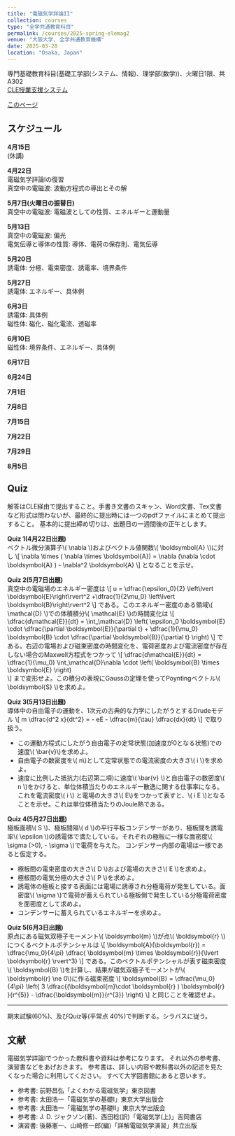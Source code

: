 ```yaml
---
title: "電磁気学詳論II"
collection: courses
type: "全学共通教育科目"
permalink: /courses/2025-spring-elemag2
venue: "大阪大学, 全学共通教育機構"
date: 2025-03-28
location: "Osaka, Japan"
---
```


専門基礎教育科目(基礎工学部(システム、情報)、理学部(数学))、火曜日1限、共A302  
[CLE授業支援システム](https://www.cle.osaka-u.ac.jp/ultra/courses/_215612_1/outline)

[このページ](https://stsykw.github.io/courses/2025-spring-elemag2)



スケジュール
----------
**4月15日**  
(休講)

**4月22日**  
電磁気学詳論Iの復習  
真空中の電磁波: 波動方程式の導出とその解  

**5月7日(火曜日の振替日)**  
真空中の電磁波: 電磁波としての性質、エネルギーと運動量  

**5月13日**  
真空中の電磁波: 偏光  
電気伝導と導体の性質: 導体、電荷の保存則、電気伝導  

**5月20日**  
誘電体: 分極、電束密度、誘電率、境界条件  

**5月27日**  
誘電体: エネルギー、具体例  

**6月3日**  
誘電体: 具体例  
磁性体: 磁化、磁化電流、透磁率  

**6月10日**  
磁性体: 境界条件、エネルギー、具体例  

**6月17日**  

**6月24日**  

**7月1日**  

**7月8日**  

**7月15日**  

**7月22日**  

**7月29日**  

**8月5日**  

<!--
**4月23日**  
真空中の電磁波: 電磁波としての性質、エネルギーと運動量  

**4月30日**  
真空中の電磁波: 偏光  
電気伝導と導体の性質: 導体、電荷の保存則、電気伝導  

**5月7日**  
電気伝導と導体の性質: ジュール熱、ホール効果  
誘電体: 分極、電束密度、誘電率  

**5月14日**  
誘電体: 、エネルギー、具体例  

**5月21日**  
磁性体: 磁化、磁化電流、透磁率、境界条件  

**5月28日**  
磁性体: エネルギー、具体例  

**6月4日**  
磁性体: 強磁性体  
超伝導体と磁場: 超伝導  

**6月11日**  
(月曜日の振替日により休講)  

**6月18日**  
超伝導体と磁場: 完全反磁性、ロンドン方程式  
物質中の電磁波: 物質中のマクスウェル方程式、屈折率  


**6月25日**  
物質中の電磁波: 反射、屈折、内部全反射、エバネッセント光、反射波の位相  

**7月2日**  
物質中の電磁波: 導体と電磁波  
回路: 起電力、定常電流回路の基礎方程式、キルヒホッフの法則  

**7月9日**  
回路: 準定常回路、LC回路、RC回路、RLC回路  

**7月16日**  
回路: RLC回路、交流回路、実効値、複素数を使った表現  

**7月23日**  
回路: 合成インピーダンス、共鳴、フィルター回路  

**7月30日**  
回路: 同軸ケーブルの等価回路  
講義全体のまとめ  

**8月6日**  
期末試験  

-->

Quiz
----

解答はCLE経由で提出すること。手書き文書のスキャン、Word文書、Tex文書など形式は問わないが、最終的に提出時には一つのpdfファイルにまとめて提出すること。
基本的に提出締め切りは、出題日の一週間後の正午とします。

**Quiz 1(4月22日出題)**  
ベクトル微分演算子\\( \nabla \\)およびベクトル値関数\\( \boldsymbol{A} \\)に対し
\\[
  \nabla \times ( \nabla \times \boldsymbol{A}) = \nabla (\nabla \cdot \boldsymbol{A} ) - \nabla^2 \boldsymbol{A}
\\]
となることを示せ。

**Quiz 2(5月7日出題)**  
真空中の電磁場のエネルギー密度は
\\[
  u = \dfrac{\epsilon_0}{2} \left\lvert \boldsymbol{E}\right\rvert^2
  +\dfrac{1}{2\mu_0} \left\lvert \boldsymbol{B}\right\rvert^2
\\]
である。このエネルギー密度のある領域\\( \mathcal{D} \\)での体積積分\\( \mathcal{E} \\)の時間変化は
\\[
  \dfrac{d\mathcal{E}}{dt} = \int_\mathcal{D} \left(
    \epsilon_0 \boldsymbol{E} \cdot \dfrac{\partial \boldsymbol{E}}{\partial t} 
    + \dfrac{1}{\mu_0} \boldsymbol{B} \cdot \dfrac{\partial \boldsymbol{B}}{\partial t} 
  \right)
\\]
である。右辺の電場および磁束密度の時間変化を、電荷密度および電流密度が存在しない場合のMaxwell方程式をつかって
\\[
    \dfrac{d\mathcal{E}}{dt} = \dfrac{1}{\mu_0} \int_\mathcal{D}\nabla \cdot \left(
     \boldsymbol{B} \times \boldsymbol{E} 
  \right)  
\\]
まで変形せよ。この積分の表現にGaussの定理を使ってPoyntingベクトル\\( \boldsymbol{S} \\)を求めよ。

**Quiz 3(5月13日出題)**  
導体中の自由電子の運動を、1次元の古典的な力学にしたがうとするDrudeモデル
\\[
  m \dfrac{d^2 x}{dt^2} = - eE - \dfrac{m}{\tau} \dfrac{dx}{dt}
\\]
で取り扱う。
* この運動方程式にしたがう自由電子の定常状態(加速度が0となる状態)での速度\\( \bar{v}\\)を求めよ。
* 自由電子の数密度を\\( n\\)として定常状態での電流密度の大きさ\\( i \\)を求めよ。
* 速度に比例した抵抗力(右辺第二項)に速度\\( \bar{v} \\)と自由電子の数密度\\( n \\)をかけると、単位体積当たりのエネルギー散逸に関する仕事率になる。これを電流密度\\( i \\) と電場の大きさ\\( E\\)をつかって表すと、\\( i E \\)となることを示せ。これは単位体積当たりのJoule熱である。


**Quiz 4(5月27日出題)**  
極板面積\\( S \\)、極板間隔\\( d \\)の平行平板コンデンサーがあり、極板間を誘電率\\( \epsilon \\)の誘電体で満たしている。それぞれの極板に一様な面密度\\( \sigma (>0), - \sigma \\)で電荷を与えた。
コンデンサー内部の電場は一様であると仮定する。
* 極板間の電束密度の大きさ\\( D \\)および電場の大きさ\\( E \\)を求めよ。
* 極板間の電気分極の大きさ\\( P \\)を求めよ。
* 誘電体の極板と接する表面には電場に誘導され分極電荷が発生している。面密度\\( \sigma \\)で電荷が蓄えられている極板側で発生している分極電荷密度を面密度として求めよ。
* コンデンサーに蓄えられているエネルギーを求めよ。

**Quiz 5(6月3日出題)**  
原点にある磁気双極子モーメント\\( \boldsymbol{m} \\)が点\\( \boldsymbol{r} \\)につくるベクトルポテンシャルは
\\[
  \boldsymbol{A}(\boldsymbol{r}) = \dfrac{\mu_0}{4\pi} \dfrac{ \boldsymbol{m} \times \boldsymbol{r}}{\lvert \boldsymbol{r} \rvert^3}
\\]
である。このベクトルポテンシャルが表す磁束密度\\( \boldsymbol{B} \\)を計算し、結果が磁気双極子モーメントが\\( \boldsymbol{r} \ne 0\\)に作る磁束密度
\\[
  \boldsymbol{B} = \dfrac{\mu_0}{4\pi} \left\{
3 \dfrac{(\boldsymbol{m}\cdot \boldsymbol{r} ) \boldsymbol{r} }{r^{5}} - \dfrac{\boldsymbol{m}}{r^{3}}
\right\}
\\]
と同じことを確認せよ。

-----
期末試験(60%)、及びQuiz等(平常点 40%)で判断する。シラバスに従う。


文献
-----
電磁気学詳論Iでつかった教科書や資料は参考になります。
それ以外の参考書、演習書などをあげおきます。
参考書は、詳しい内容や教科書以外の記述を見たくなった場合に利用してください。
すべて大学図書館にあると思います。
* 参考書: 前野昌弘「よくわかる電磁気学」東京図書
* 参考書: 太田浩一「電磁気学の基礎I」東京大学出版会
* 参考書: 太田浩一「電磁気学の基礎II」東京大学出版会
* 参考書: J. D. ジャクソン(著)、西田稔(訳)「電磁気学(上)」吉岡書店
* 演習書: 後藤憲一、山崎修一郎(編)「詳解電磁気学演習」共立出版

